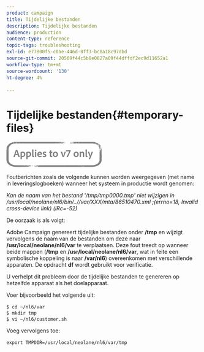 ```yaml
---
product: campaign
title: Tijdelijke bestanden
description: Tijdelijke bestanden
audience: production
content-type: reference
topic-tags: troubleshooting
exl-id: e77800f5-c0ae-446d-8ff3-bc8a18c97dbd
source-git-commit: 20509f44c5b8e0827a09f44dffdf2ec9d11652a1
workflow-type: tm+mt
source-wordcount: '130'
ht-degree: 4%

---
```


# Tijdelijke bestanden{#temporary-files}

![](../../assets/v7-only.svg)

Foutberichten zoals de volgende kunnen worden weergegeven (met name in leveringslogboeken) wanneer het systeem in productie wordt genomen:

*Kan de naam van het bestand &#39;/tmp/tmp0000.tmp&#39; niet wijzigen in /usr/local/neolane/nl6/bin/..//var/XXX/mta/86510470.xml ;(errno=18, Invalid cross-device link) (iRc=-52)*

De oorzaak is als volgt:

Adobe Campaign genereert tijdelijke bestanden onder **/tmp** en wijzigt vervolgens de naam van de bestanden om deze naar **/usr/local/neolane/nl6/var** te verplaatsen. Deze fout treedt op wanneer beide mappen (**/tmp** en **/usr/local/neolane/nl6/var**, wat in feite een symbolische koppeling is naar **/var/nl6**) overeenkomen met verschillende apparaten. De opdracht **df** wordt gebruikt voor verificatie.

U verhelpt dit probleem door de tijdelijke bestanden te genereren op hetzelfde apparaat als het doelapparaat.

Voer bijvoorbeeld het volgende uit:

```
$ cd ~/nl6/var
$ mkdir tmp
$ vi ~/nl6/customer.sh
```

Voeg vervolgens toe:

```
export TMPDIR=/usr/local/neolane/nl6/var/tmp 
```
